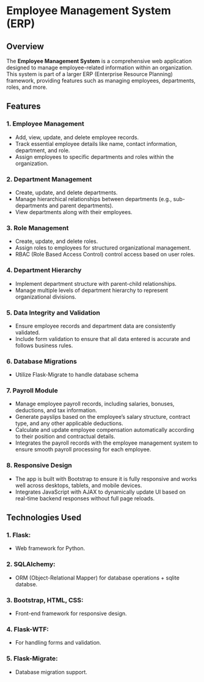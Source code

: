 # Employee Management System (ERP)

## Overview
The **Employee Management System** is a comprehensive web application designed to manage employee-related information within an organization. This system is part of a larger ERP (Enterprise Resource Planning) framework, providing features such as managing employees, departments, roles, and more.

## Features

### 1. **Employee Management**
   - Add, view, update, and delete employee records.
   - Track essential employee details like name, contact information, department, and role.
   - Assign employees to specific departments and roles within the organization.

### 2. **Department Management**
   - Create, update, and delete departments.
   - Manage hierarchical relationships between departments (e.g., sub-departments and parent departments).
   - View departments along with their employees.

### 3. **Role Management**
   - Create, update, and delete roles.
   - Assign roles to employees for structured organizational management.
   - RBAC (Role Based Access Control) control access based on user roles.


### 4. **Department Hierarchy**
   - Implement department structure with parent-child relationships.
   - Manage multiple levels of department hierarchy to represent organizational divisions.

### 5. **Data Integrity and Validation**
   - Ensure employee records and department data are consistently validated.
   - Include form validation to ensure that all data entered is accurate and follows business rules.

### 6. **Database Migrations**
   - Utilize Flask-Migrate to handle database schema

### 7. Payroll Module
   - Manage employee payroll records, including salaries, bonuses, deductions, and tax information.
   - Generate payslips based on the employee’s salary structure, contract type, and any other applicable deductions.
   - Calculate and update employee compensation automatically according to their position and contractual details.
   - Integrates the payroll records with the employee management system to ensure smooth payroll processing for each employee.

### 8. Responsive Design
   - The app is built with Bootstrap to ensure it is fully responsive and works well across desktops, tablets, and mobile devices.
   - Integrates JavaScript with AJAX to dynamically update UI based on real-time backend responses without full page reloads.


## Technologies Used
### 1. Flask: 
   - Web framework for Python.

### 2. SQLAlchemy: 
   - ORM (Object-Relational Mapper) for database operations + sqlite databse.

### 3. Bootstrap, HTML, CSS: 
   - Front-end framework for responsive design.

### 4. Flask-WTF: 
   - For handling forms and validation.

### 5. Flask-Migrate: 
   - Database migration support.